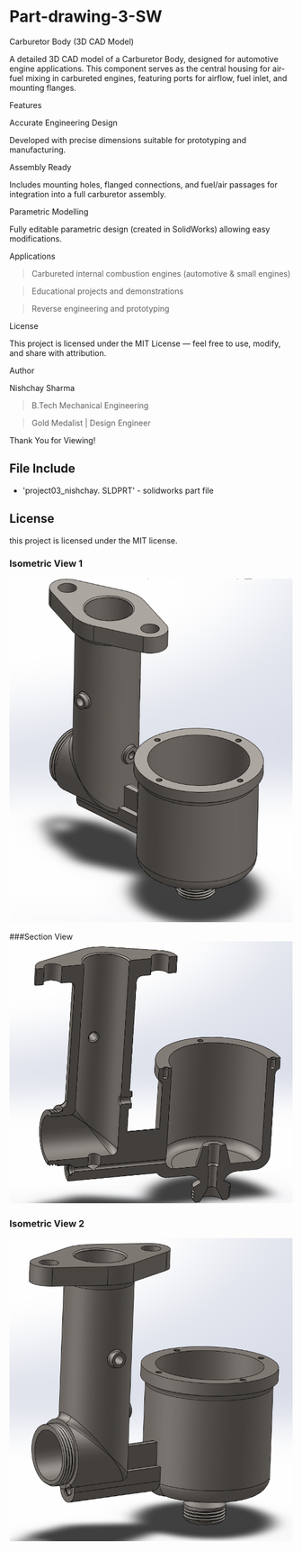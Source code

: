 # Part-drawing-3-SW
Carburetor Body (3D CAD Model)

A detailed 3D CAD model of a Carburetor Body, designed for automotive engine applications. This component serves as the central housing for air-fuel mixing in carbureted engines, featuring ports for airflow, fuel inlet, and mounting flanges.



Features

Accurate Engineering Design

Developed with precise dimensions suitable for prototyping and manufacturing.

Assembly Ready

Includes mounting holes, flanged connections, and fuel/air passages for integration into a full carburetor assembly.

Parametric Modelling

Fully editable parametric design (created in SolidWorks) allowing easy modifications.


Applications

>Carbureted internal combustion engines (automotive & small engines)

>Educational projects and demonstrations

>Reverse engineering and prototyping






License

This project is licensed under the MIT License — feel free to use, modify, and share with attribution.

Author

Nishchay Sharma

>B.Tech Mechanical Engineering

>Gold Medalist | Design Engineer





Thank You for Viewing!


## File Include
- 'project03_nishchay.  SLDPRT' -
solidworks part file
## License
this project is licensed under the MIT license.
### Isometric View 1
![Isometric View-1](part2a.png)

###Section View
![Section View](part2c.png)

### Isometric View 2
![Isometric View-2](part2b.png)
